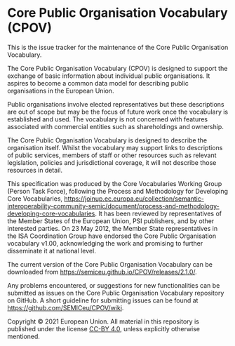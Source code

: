 # Core Public Organisation Vocabulary (CPOV)

This is the issue tracker for the maintenance of the Core Public Organisation Vocabulary.

The Core Public Organisation Vocabulary (CPOV) is designed to support the exchange of basic information about individual public organisations. It aspires to become a common data model for describing public organisations in the European Union.

Public organisations involve elected representatives but these descriptions are out of scope but may be the focus of future work once the vocabulary is established and used. The vocabulary is not concerned with features associated with commercial entities such as shareholdings and ownership.

The Core Public Organisation Vocabulary is designed to describe the organisation itself. Whilst the vocabulary may support links to descriptions of public services, members of staff or other resources such as relevant legislation, policies and jurisdictional coverage, it will not describe those resources in detail. 

This specification was produced by the Core Vocabularies Working Group (Person Task Force), following the Process and Methodology for Developing Core Vocabularies, https://joinup.ec.europa.eu/collection/semantic-interoperability-community-semic/document/process-and-methodology-developing-core-vocabularies. It has been reviewed by representatives of the Member States of the European Union, PSI publishers, and by other interested parties. On 23 May 2012, the Member State representatives in the ISA Coordination Group have endorsed the Core Public Organisation vocabulary v1.00, acknowledging the work and promising to further disseminate it at national level. 

The current version of the Core Public Organisation Vocabulary can be downloaded from https://semiceu.github.io/CPOV/releases/2.1.0/.

Any problems encountered, or suggestions for new functionalities can be submitted as issues on the Core Public Organisation Vocabulary repository on GitHub. A short guideline for submitting issues can be found at https://github.com/SEMICeu/CPOV/wiki.

Copyright © 2021 European Union. All material in this repository is published under the license [CC-BY 4.0](https://creativecommons.org/licenses/by/4.0/), unless explicitly otherwise mentioned.

